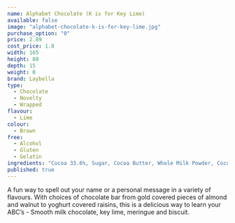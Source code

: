 ```yaml
---
name: Alphabet Chocolate (K is for Key Lime)
available: false
image: "alphabet-chocolate-k-is-for-key-lime.jpg"
purchase_option: "0"
price: 2.89
cost_price: 1.8
width: 165
height: 80
depth: 15
weight: 0
brand: Laybella
type: 
  - Chocolate
  - Novelty
  - Wrapped
flavour: 
  - Lime
colour: 
  - Brown
free: 
  - Alcohol
  - Gluten
  - Gelatin
ingredients: "Cocoa 33.6%, Sugar, Cocoa Butter, Whole Milk Powder, Cocoa Mass, Soy Lecithin, Flavouring: Natural Vanilla, Egg White (Thickeners: Guar Gum, Xanthan Gum), Natural Flavouring: Key Lime"
published: true
---
```


A fun way to spell out your name or a personal message in a variety of flavours. With choices of chocolate bar from gold covered pieces of almond and walnut to yoghurt covered raisins, this is a delicious way to learn your ABC’s - Smooth milk chocolate, key lime, meringue and biscuit.
